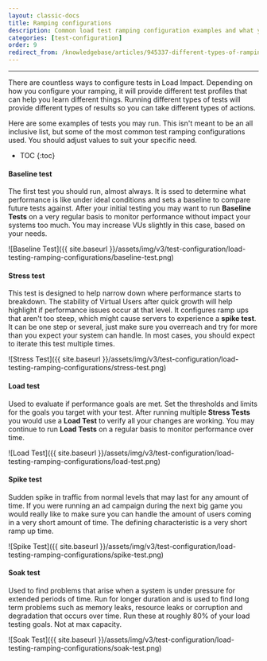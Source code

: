 ```yaml
---
layout: classic-docs
title: Ramping configurations
description: Common load test ramping configuration examples and what you can learn from using them
categories: [test-configuration]
order: 9
redirect_from: /knowledgebase/articles/945337-different-types-of-ramping-configurations
---
```


***

There are countless ways to configure tests in Load Impact. Depending on how you configure your ramping, it will provide different test profiles that can help you learn different things. Running different types of tests will provide different types of results so you can take different types of actions.

Here are some examples of tests you may run. This isn't meant to be an all inclusive list, but some of the most common test ramping configurations used. You should adjust values to suit your specific need.

- TOC
{:toc}

#### Baseline test

The first test you should run, almost always. It is ssed to determine what performance is like under ideal conditions and sets a baseline to compare future tests against. After your initial testing you may want to run **Baseline Tests** on a very regular basis to monitor performance without impact your systems too much. You may increase VUs slightly in this case, based on your needs.

![Baseline Test]({{ site.baseurl }}/assets/img/v3/test-configuration/load-testing-ramping-configurations/baseline-test.png)


#### Stress test

This test is designed to help narrow down where performance starts to breakdown. The stability of Virtual Users after quick growth will help highlight if performance issues occur at that level. It configures ramp ups that aren't too steep, which might cause servers to experience a **spike test**. It can be one step or several, just make sure you overreach and try for more than you expect your system can handle. In most cases, you should expect to iterate this test multiple times.

![Stress Test]({{ site.baseurl }}/assets/img/v3/test-configuration/load-testing-ramping-configurations/stress-test.png)


#### Load test

Used to evaluate if performance goals are met. Set the thresholds and limits for the goals you target with your test. After running multiple **Stress Tests** you would use a **Load Test** to verify all your changes are working. You may continue to run **Load Tests** on a regular basis to monitor performance over time.


![Load Test]({{ site.baseurl }}/assets/img/v3/test-configuration/load-testing-ramping-configurations/load-test.png)


#### Spike test

Sudden spike in traffic from normal levels that may last for any amount of time. If you were running an ad campaign during the next big game you would really like to make sure you can handle the amount of users coming in a very short amount of time. The defining characteristic is a very short ramp up time.

![Spike Test]({{ site.baseurl }}/assets/img/v3/test-configuration/load-testing-ramping-configurations/spike-test.png)



#### Soak test

Used to find problems that arise when a system is under pressure for extended periods of time. Run for longer duration and is used to find long term problems such as memory leaks, resource leaks or corruption and degradation that occurs over time. Run these at roughly 80% of your load testing goals. Not at max capacity.

![Soak Test]({{ site.baseurl }}/assets/img/v3/test-configuration/load-testing-ramping-configurations/soak-test.png)
